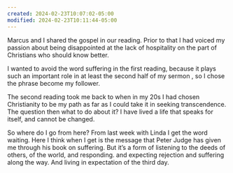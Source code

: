 ```yaml
---
created: 2024-02-23T10:07:02-05:00
modified: 2024-02-23T10:11:44-05:00
---
```


Marcus and I shared the gospel in our reading. Prior to that I had voiced my passion about being disappointed at the lack of hospitality on the part of Christians who should know better.

I wanted to avoid the word suffering in the first reading, because it plays such an important role in at least the second half of my sermon , so I chose the phrase become my follower.

The second reading took me back to when in my 20s I had chosen Christianity to be my path as far as I could take it in seeking transcendence. The question then what to do about it? I have lived a life that speaks for itself, and cannot be changed.

So where do I go from here? From last week with Linda I get the word waiting. Here I think when I get is the message that Peter Judge has given me through his book on suffering. But it’s a form of listening to the deeds of others, of the world, and responding. and expecting rejection and suffering along the way. And living in expectation of the third day.
